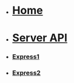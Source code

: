 <!-- docs/_sidebar.md -->

* [<h1>Home</h1>](/)

* [<h1>Server API</h1>](Block_4/README.md)
* [<h3>Express1</h3>](Block_4/section_1/express1-dev.md)
* [<h3>Express2</h3>](Block_4/section_2/express2_dev.md)
  
<!--
 [<h3>Express2</h3>](Block_4/section_2/express2_dev.md)
* [<h3>Express3</h3>](Block_4/section_3/express3_dev.md)
* [<h3>Express4</h3>](Block_4/section_4/express4_dev.md)
* [<h3>Express5</h3>](Block_4/section_5/express5_dev.md)
* [<h3>Express6</h3>](Block_4/section_6/express6_dev.md)
* 
* -->
